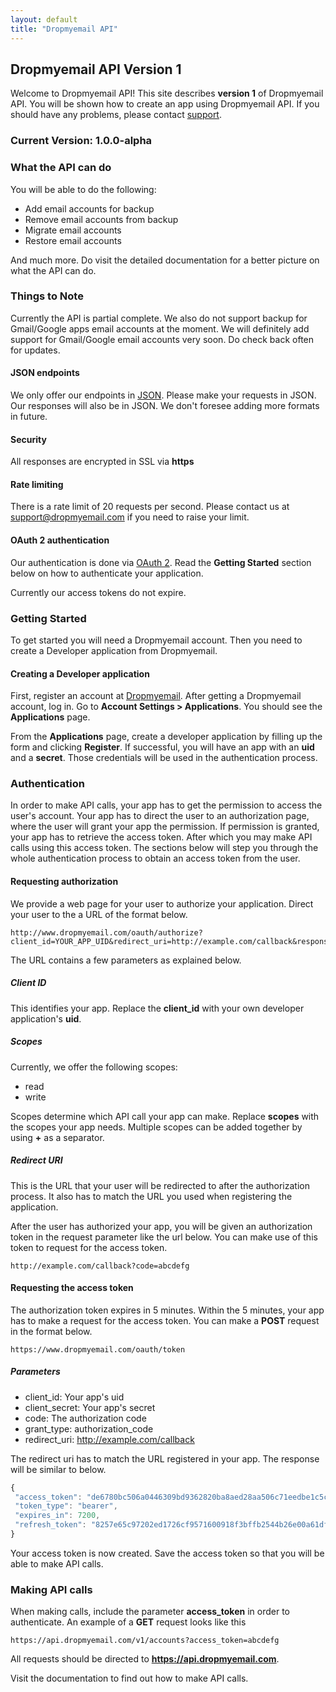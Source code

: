 ```yaml
---
layout: default
title: "Dropmyemail API"
---
```


## Dropmyemail API Version 1

Welcome to Dropmyemail API! This site describes __version 1__ of Dropmyemail API. You will be shown how to create an app using Dropmyemail API. If you should have any problems, please contact [support](mailto:support@dropmyemail.com).

### Current Version: 1.0.0-alpha

### What the API can do

You will be able to do the following:

- Add email accounts for backup
- Remove email accounts from backup
- Migrate email accounts
- Restore email accounts

And much more. Do visit the detailed documentation for a better picture on what the API can do.

### Things to Note

Currently the API is partial complete. We also do not support backup for Gmail/Google apps email accounts at the moment. We will definitely add support for Gmail/Google email accounts very soon. Do check back often for updates.

#### JSON endpoints

We only offer our endpoints in [JSON](http://en.wikipedia.org/wiki/JSON). Please make your requests in JSON. Our responses will also be in JSON. We don't foresee adding more formats in future.

#### Security

All responses are encrypted in SSL via __https__

#### Rate limiting

There is a rate limit of 20 requests per second. Please contact us at [support@dropmyemail.com](mailto:support@dropmyemail.com) if you need to raise your limit.

#### OAuth 2 authentication

Our authentication is done via [OAuth 2](http://oauth.net/2). Read the __Getting Started__ section below on how to authenticate your application.

Currently our access tokens do not expire.

### Getting Started

To get started you will need a Dropmyemail account. Then you need to create a Developer application from Dropmyemail.

#### Creating a Developer application

First, register an account at [Dropmyemail](www.dropmyemail.com). After getting a Dropmyemail account, log in. Go to __Account Settings > Applications__. You should see the __Applications__ page.

From the __Applications__ page, create a developer application by filling up the form and clicking __Register__. If successful, you will have an app with an __uid__ and a __secret__. Those credentials will be used in the authentication process.

### Authentication

In order to make API calls, your app has to get the permission to access the user's account. Your app has to direct the user to an authorization page, where the user will grant your app the permission. If permission is granted, your app has to retrieve the access token. After which you may make API calls using this access token. The sections below will step you through the whole authentication process to obtain an access token from the user.

#### Requesting authorization

We provide a web page for your user to authorize your application. Direct your user to the a URL of the format below.

```
http://www.dropmyemail.com/oauth/authorize?client_id=YOUR_APP_UID&redirect_uri=http://example.com/callback&response_type=code&scope=read+write
```

The URL contains a few parameters as explained below.

##### Client ID

This identifies your app. Replace the __client_id__ with your own developer application's __uid__.

##### Scopes

Currently, we offer the following scopes:

- read
- write

Scopes determine which API call your app can make. Replace __scopes__ with the scopes your app needs. Multiple scopes can be added together by using __+__ as a separator.

##### Redirect URI

This is the URL that your user will be redirected to after the authorization process. It also has to match the URL you used when registering the application.

After the user has authorized your app, you will be given an authorization token in the request parameter like the url below. You can make use of this token to request for the access token.

```
http://example.com/callback?code=abcdefg
```

#### Requesting the access token

The authorization token expires in 5 minutes. Within the 5 minutes, your app has to make a request for the access token. You can make a __POST__ request in the format below.

```
https://www.dropmyemail.com/oauth/token
```

##### Parameters

- client_id: Your app's uid
- client_secret: Your app's secret
- code: The authorization code
- grant\_type: authorization_code
- redirect_uri: http://example.com/callback

The redirect uri has to match the URL registered in your app. The response will be similar to below.

``` javascript
{
 "access_token": "de6780bc506a0446309bd9362820ba8aed28aa506c71eedbe1c5c4f9dd350e54",
 "token_type": "bearer",
 "expires_in": 7200,
 "refresh_token": "8257e65c97202ed1726cf9571600918f3bffb2544b26e00a61df9897668c33a1"
}
```

Your access token is now created. Save the access token so that you will be able to make API calls.

### Making API calls

When making calls, include the parameter __access_token__ in order to authenticate. An example of a __GET__ request looks like this

```
https://api.dropmyemail.com/v1/accounts?access_token=abcdefg
```

All requests should be directed to __https://api.dropmyemail.com__.

Visit the documentation to find out how to make API calls.
